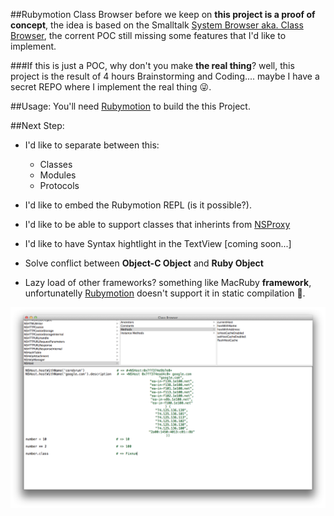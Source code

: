 ##Rubymotion Class Browser
before we keep on __this project is a proof of concept__, the idea is based on the Smalltalk [System Browser aka. Class Browser][2], the corrent POC still missing some features that I'd like to implement.

###If this is just a POC, why don't you make __the real thing__?
well, this project is the result of 4 hours Brainstorming and Coding....
maybe I have a secret REPO where I implement the real thing 😜.

##Usage:
You'll need [Rubymotion][1] to build the this Project.

##Next Step:
- I'd like to separate between this:
    - Classes
	- Modules
	- Protocols

- I'd like to embed the Rubymotion REPL (is it possible?).
- I'd like to be able to support classes that inherints from [NSProxy][3]
- I'd like to have Syntax hightlight in the TextView [coming soon...]
- Solve conflict between **Object-C Object** and **Ruby Object**
- Lazy load of other frameworks? something like MacRuby __framework__, unfortunatelly [Rubymotion][1] doesn't support it in static compilation 🐼.

![image](https://github.com/seanlilmateus/browser/blob/master/screen_shot.PNG?raw=true "Screen Shot")

[1]: http://www.rubymotion.com
[2]: http://wiki.scratch.mit.edu/wiki/Smalltalk#The_System_Browser
[3]: https://developer.apple.com/library/mac/documentation/cocoa/reference/foundation/classes/NSProxy_Class/Reference/Reference.html